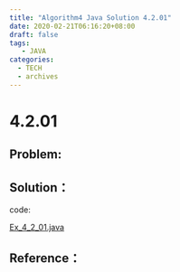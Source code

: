```yaml
---
title: "Algorithm4 Java Solution 4.2.01"
date: 2020-02-21T06:16:20+08:00
draft: false
tags:
   - JAVA
categories:
  - TECH
  - archives
---
```



# 4.2.01

## Problem:


## Solution：

code:

[Ex_4_2_01.java](./Ex_4_2_01.java)


## Reference：



